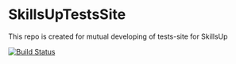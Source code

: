 SkillsUpTestsSite
=================

This repo is created for mutual developing of tests-site for SkillsUp

[![Build Status](https://travis-ci.org/SkillsUpSiteOrg/SkillsUpTestsSite.svg)](https://travis-ci.org/SkillsUpSiteOrg/SkillsUpTestsSite)
